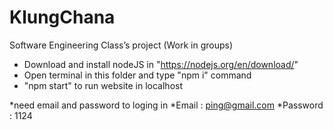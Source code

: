 # KlungChana
Software Engineering Class’s project (Work in groups)

- Download and install nodeJS in "https://nodejs.org/en/download/"
- Open terminal in this folder and type "npm i" command
- "npm start" to run website in localhost

*need email and password to loging in
*Email : ping@gmail.com
*Password : 1124
